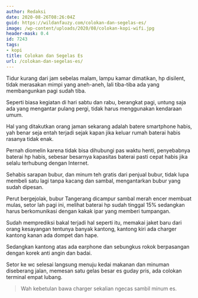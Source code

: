 ```yaml
---
author: Redaksi
date: 2020-08-26T08:26:04Z
guid: https://wildanfauzy.com/colokan-dan-segelas-es/
image: /wp-content/uploads/2020/08/colokan-kopi-wifi.jpg
header-mask: 0.4
id: 7243
tags:
- kopi
title: Colokan dan Segelas Es
url: /colokan-dan-segelas-es/
---
```


Tidur kurang dari jam sebelas malam, lampu kamar dimatikan, hp disilent, tidak merasakan mimpi yang aneh-aneh, lali tiba-tiba ada yang membangunkan pagi sudah tiba.

Seperti biasa kegiatan di hari sabtu dan rabu, berangkat pagi, untung saja ada yang mengantar pulang pergi, tidak harus menggunakan kendaraan umum.

Hal yang ditakutkan orang jaman sekarang adalah batere smartphone habis, yah benar seja entah terjadi sejak kapan jika keluar rumah baterai habis rasanya tidak enak.

Pernah diomelin karena tidak bisa dihubungi pas waktu henti, penyebabnya baterai hp habis, sebesar besarnya kapasitas baterai pasti cepat habis jika selalu terhubung dengan Internet.

Sehabis sarapan bubur, dan minum teh gratis dari penjual bubur, tidak lupa membeli satu lagi tanpa kacang dan sambal, mengantarkan bubur yang sudah dipesan.

Perut bergejolak, bubur Tangerang dicampur sambal merah encer membuat mulas, setor lah pagi ini, melihat baterai hp sudah tinggal 15% sedangkan harus berkomunikasi dengan kakak ipar yang memberi tumpangan.

Sudah memprediksi bakal terjadi hal seperti itu, memakai jaket baru dari orang kesayangan tentunya banyak kantong, kantong kiri ada charger kantong kanan ada dompet dan hape.

Sedangkan kantong atas ada earphone dan sebungkus rokok berpasangan dengan korek anti angin dan badai.

Setor ke wc selesai langsung menuju kedai makanan dan minuman diseberang jalan, memesan satu gelas besar es guday pris, ada colokan terminal empat lubang.

<blockquote class="wp-block-quote">
  <p>
    Wah kebetulan bawa charger sekalian ngecas sambil minum es.
  </p>
  
  <p>
  </p>
</blockquote>